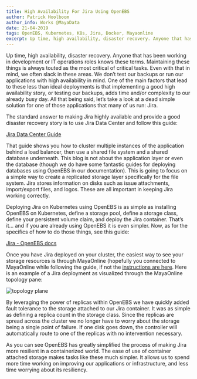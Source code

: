 ```yaml
---
title: High Availability For Jira Using OpenEBS
author: Patrick Hoolboom
author_info: Works @MayaData
date: 21-04-2019
tags: OpenEBS, Kubernetes, K8s, Jira, Docker, Mayaonline
excerpt: Up time, high availability, disaster recovery. Anyone that has been working in development or IT operations roles knows these terms. Maintaining these things is always touted as the most critical of critical tasks.
---
```


Up time, high availability, disaster recovery. Anyone that has been working in development or IT operations roles knows these terms. Maintaining these things is always touted as the most critical of critical tasks. Even with that in mind, we often slack in these areas. We don’t test our backups or run our applications with high availability in mind. One of the main factors that lead to these less than ideal deployments is that implementing a good high availability story, or testing our backups, adds time and/or complexity to our already busy day. All that being said, let’s take a look at a dead simple solution for one of those applications that many of us run: Jira.

The standard answer to making Jira highly available and provide a good disaster recovery story is to use Jira Data Center and follow this guide:

[Jira Data Center Guide](https://confluence.atlassian.com/enterprise/jira-data-center-472219731.html)

That guide shows you how to cluster multiple instances of the application behind a load balancer, then use a shared file system and a shared database underneath. This blog is not about the application layer or even the database (though we do have some fantastic guides for deploying databases using OpenEBS in our documentation). This is going to focus on a simple way to create a replicated storage layer specifically for the file system. Jira stores information on disks such as issue attachments, import/export files, and logos. These are all important in keeping Jira working correctly.

Deploying Jira on Kubernetes using OpenEBS is as simple as installing OpenEBS on Kubernetes, define a storage pool, define a storage class, define your persistent volume claim, and deploy the Jira container. That’s it… and if you are already using OpenEBS it is even simpler. Now, as for the specifics of how to do those things, see this guide:

[Jira - OpenEBS docs](/docs/stateful-applications/jira?__hstc=216392137.fb75a0ac1e54cb037dfbafd0edf1ad3f.1579868085240.1579868085240.1579868085240.1&amp;__hssc=216392137.1.1579868085240&amp;__hsfp=3765904294)

Once you have Jira deployed on your cluster, the easiest way to see your storage resources is through MayaOnline (hopefully you connected to MayaOnline while following the guide, if not the [instructions are here](https://docs.openebs.io/docs/next/mayaonline.html?__hstc=216392137.fb75a0ac1e54cb037dfbafd0edf1ad3f.1579868085240.1579868085240.1579868085240.1&amp;__hssc=216392137.1.1579868085240&amp;__hsfp=3765904294). Here is an example of a Jira deployment as visualized through the MayaOnline topology pane:

![topology plane](/images/blog/topology-plane.png)

By leveraging the power of replicas within OpenEBS we have quickly added fault tolerance to the storage attached to our Jira container. It was as simple as defining a replica count in the storage class. Since the replicas are spread across the cluster we no longer have to worry about the storage being a single point of failure. If one disk goes down, the controller will automatically route to one of the replicas with no intervention necessary.

As you can see OpenEBS has greatly simplified the process of making Jira more resilient in a containerized world. The ease of use of container attached storage makes tasks like these much simpler. It allows us to spend more time working on improving our applications or infrastructure, and less time worrying about its resiliency.
